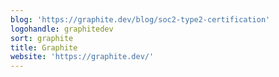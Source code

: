 ```yaml
---
blog: 'https://graphite.dev/blog/soc2-type2-certification'
logohandle: graphitedev
sort: graphite
title: Graphite
website: 'https://graphite.dev/'
---
```

